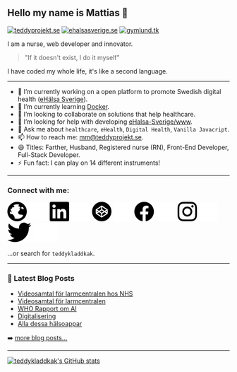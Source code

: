 ## Hello my name is Mattias 👋
[![teddyprojekt.se](https://img.shields.io/website?label=teddyprojekt.se&style=for-the-badge&url=https%3A%2F%2Fteddyprojekt.se)](https://teddyprojekt.se/)
[![ehalsasverige.se](https://img.shields.io/website?label=ehalsasverige.se&style=for-the-badge&url=https%3A%2F%2Fehalsasverige.se)](https://ehalsasverige.se/)
[![gymlund.tk](https://img.shields.io/website?label=gymlund.tk&style=for-the-badge&url=https%3A%2F%2Fgymlund.tk)](https://gymlund.tk/)

I am a nurse, web developer and innovator.
> "If it doesn't exist, I do it myself"

I have coded my whole life, it's like a second language.

---

- 🔭 I’m currently working on a open platform to promote Swedish digital health ([eHälsa Sverige](https://ehalsasverige.se/)).
- 🌱 I’m currently learning [Docker](https://www.docker.com/).
- 👯 I’m looking to collaborate on solutions that help healthcare.
- 🤔 I’m looking for help with developing [eHalsa-Sverige/www](https://github.com/eHalsa-Sverige/www).
- 💬 Ask me about `healthcare`, `eHealth`, `Digital Health`, `Vanilla Javacript`.
- 📫 How to reach me: [mm@teddyprojekt.se](mailto:mm@teddyprojekt.se).
- 😄 Titles: Farther, Husband, Registered nurse (RN), Front-End Developer, Full-Stack Developer.
- ⚡ Fun fact: I can play on 14 different instruments!

---

### Connect with me:
[![globe](https://github.com/teddykladdkak/teddykladdkak/blob/main/ikoner/globe-s.svg)](https://teddyprojekt.se/#gh-light-mode-only)
[![globe](https://github.com/teddykladdkak/teddykladdkak/blob/main/ikoner/globe-v.svg)](https://teddyprojekt.se/#gh-dark-mode-only)
[![linkedin](https://github.com/teddykladdkak/teddykladdkak/blob/main/ikoner/linkedin-s.svg)](https://www.linkedin.com/in/mattias-masback/#gh-light-mode-only)
[![linkedin](https://github.com/teddykladdkak/teddykladdkak/blob/main/ikoner/linkedin-v.svg)](https://www.linkedin.com/in/mattias-masback/#gh-dark-mode-only)
[![codepen](https://github.com/teddykladdkak/teddykladdkak/blob/main/ikoner/codepen-s.svg)](https://codepen.io/teddykladdkak/#gh-light-mode-only)
[![codepen](https://github.com/teddykladdkak/teddykladdkak/blob/main/ikoner/codepen-v.svg)](https://codepen.io/teddykladdkak/#gh-dark-mode-only)
[![facebook](https://github.com/teddykladdkak/teddykladdkak/blob/main/ikoner/facebook-s.svg)](https://www.facebook.com/teddykladdkaka#gh-light-mode-only)
[![facebook](https://github.com/teddykladdkak/teddykladdkak/blob/main/ikoner/facebook-v.svg)](https://www.facebook.com/teddykladdkaka#gh-dark-mode-only)
[![instagram](https://github.com/teddykladdkak/teddykladdkak/blob/main/ikoner/instagram-s.svg)](https://instagram.com/teddykladdkak/#gh-light-mode-only)
[![instagram](https://github.com/teddykladdkak/teddykladdkak/blob/main/ikoner/instagram-v.svg)](https://instagram.com/teddykladdkak/#gh-dark-mode-only)
[![twitter](https://github.com/teddykladdkak/teddykladdkak/blob/main/ikoner/twitter-s.svg)](https://twitter.com/teddykladdkaka#gh-light-mode-only)
[![twitter](https://github.com/teddykladdkak/teddykladdkak/blob/main/ikoner/twitter-v.svg)](https://twitter.com/teddykladdkaka#gh-dark-mode-only)

...or search for `teddykladdkak`.

---

### 📕 Latest Blog Posts

<!-- BLOG-POST-LIST:START -->
- [Videosamtal för larmcentralen hos NHS](https://teddyprojekt.se/blogg/2021-10-05/larmcentral-nhs-videosamtal.html)
- [Videosamtal för larmcentralen](https://teddyprojekt.se/blogg/2021-10-03/videosamtal-vid-larmsamtal.html)
- [WHO Rapport om AI](https://teddyprojekt.se/blogg/2021-09-05/who-rapport-artificiell-intelligens.html)
- [Digitalisering](https://teddyprojekt.se/blogg/2021-09-03/digitaliseringen-tveaggat-svard.html)
- [Alla dessa hälsoappar](https://teddyprojekt.se/blogg/2021-08-04/massa-halsoappar.html)
<!-- BLOG-POST-LIST:END -->

➡️ [more blog posts...](https://teddyprojekt.se/blogg/)

---

[![teddykladdkak's GitHub stats](https://github-readme-stats.vercel.app/api?username=teddykladdkak)](#)
